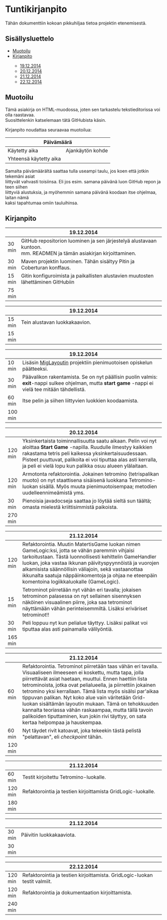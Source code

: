 <h1>Tuntikirjanpito</h1>

Tähän dokumenttiin kokoan pikkuhiljaa tietoa projektin etenemisestä.

<h2>Sisällysluettelo</h2>

<ul>
  <li><a href="#muotoilu">Muotoilu</a></li>
  <li><a href="#kirjanpito">Kirjanpito</a></li>
  <ul>
    <li><a href="#19.12.2014">19.12.2014</a></li>
    <li><a href="#20.12.2014">20.12.2014</a></li>
    <li><a href="#21.12.2014">21.12.2014</a></li>
    <li><a href="#22.12.2014">22.12.2014</a></li>
  </ul>
</ul>

<h2>Muotoilu</h2>

Tämä asiakirja on HTML-muodossa, joten sen tarkastelu tekstieditorissa voi olla raastavaa.<br>
Suosittelenkin katselemaan tätä GitHubista käsin.
<p>
Kirjanpito noudattaa seuraavaa muotoilua:
<p>
<table>
  <thead>
    <tr><th colspan="2">Päivämäärä</th></tr>
  </thead>
  <tbody>
    <tr>
      <td>Käytetty aika</td>
      <td>Ajankäytön kohde</td>
    </tr>
    <tr>
      <td>Yhteensä käytetty aika</td>
    </tr>
  </tbody>
</table>

Samalta päivämäärältä saattaa tulla useampi taulu, jos koen että jotkin tekemäni asiat<br>
liittyvät vahvasti toisiinsa. Eli jos esim. samana päivänä luon GitHub repon ja teen siihen<br>
liittyviä alustuksia, ja myöhemmin samana päivänä koodaan itse ohjelmaa, laitan nämä<br>
kaksi tapahtumaa omiin tauluihinsa.

<h2>Kirjanpito</h2>

<table id="19.12.2014">
  <thead>
    <tr>
      <th colspan="2">19.12.2014</th>
    </tr>
  </thead>
  <tbody>
    <tr>
      <td>30 min</td>
      <td width="600px">
        GitHub repositorion luominen ja sen järjestelyä alustavaan kuntoon.<br>
        mm. READMEN ja tämän asiakirjan kirjoittaminen.
      </td>
    </tr>
    <tr>
      <td>30 min</td>
      <td>Maven projektin luominen. Tähän sisältyy Pitin ja Coberturan konffaus.</td>
    </tr>
    <tr>
      <td>15 min</td>
      <td>Gitin konfiguroimista ja paikallisten alustavien muutosten lähettäminen GitHubiin</td>
    </tr>
    <tr>
      <td>75 min</td>
    </tr>
  </tbody>
</table>

<table>
  <thead>
    <tr><th colspan="2">19.12.2014</th></tr>
  </thead>
  <tbody>
    <tr>
      <td>15 min</td>
      <td width="600px">Tein alustavan luokkakaavion.</td>
    </tr>
    <tr>
      <td>15 min</td>
    </tr>
  </tbody>
</table>

<table>
  <thead>
    <tr><th colspan="2">19.12.2014</th></tr>
  </thead>
  <tbody>
    <tr>
      <td>10 min</td>
      <td width="600px">
        Lisäsin <a href="http://www.miglayout.com/" target="_blank">MigLayoutin</a> projektiin
        pienimuotoisen opiskelun päätteeksi.
      </td>
    </tr>
    <tr>
      <td>30 min</td>
      <td width="600px">
        Päävalikon rakentamista. Se on nyt päällisin puolin valmis:
        <b>exit</b>-nappi sulkee ohjelman, mutta <b>start game</b> -nappi ei vielä tee mitään tähdellistä.
      </td>
    </tr>
    <tr>
      <td>60 min</td>
      <td width="600px">
        Itse pelin ja siihen liittyvien luokkien koodaamista.
      </td>
    </tr>
    <tr>
      <td>100 min</td>
    </tr>
  </tbody>
</table>

<table id="20.12.2014">
  <thead>
    <tr>
      <th colspan="2">20.12.2014</th>
    </tr>
  </thead>
  <tbody>
    <tr>
      <td>120 min</td>
      <td width="600px">
        Yksinkertaista toiminnallisuutta saatu aikaan. Pelin voi nyt aloittaa <b>Start Game</b> -napilla.
        Ruudulle ilmestyy kaikkien rakastama tetris peli kaikessa yksinkertaisuudessaan. Pisteet puuttuvat,
        palikoita ei voi tiputtaa alas asti kerralla, ja peli ei vielä lopu kun palikka osuu alueen ylälaitaan.
      </td>
    </tr>
    <tr>
      <td>120 min</td>
      <td width="600px">
        Armotonta refaktorointia. Jokainen tetromino (tetrispalikan muoto) on nyt staattisena sisäisenä luokkana
        Tetromino-luokan sisällä. Myös muuta pienimuotoisempaa; metodien uudelleennimeämistä yms.
      </td>
    </tr>
    <tr>
      <td>30 min</td>
      <td width="600px">
        Pienoisia javadocseja saattaa jo löytää sieltä sun täältä; omasta mielestä kriittisimmistä paikoista.
      </td>
    </tr>
    <tr>
      <td>270 min</td>
    </tr>
  </tbody>
</table>

<table id="21.12.2014">
  <thead>
    <tr>
      <th colspan="2">21.12.2014</th>
    </tr>
  </thead>
  <tbody>
    <tr>
      <td>120 min</td>
      <td width="600px">
        Refaktorointia. Muutin MatertisGame luokan nimen GameLogic:ksi, jotta se vähän paremmin vihjaisi tarkoitustaan.
        Tästä luonnollisesti kehittelin GameHandler luokan, joka vastaa ikkunan päivityspyynnöistä ja vuorojen
        alkamisista säännöllisin väliajoin, sekä vastaanottaa ikkunalta saatuja näppäinkomentoja ja ohjaa ne eteenpäin 
        komentoina logiikkaluokalle (GameLogic).
      </td>
    </tr>
    <tr>
      <td>15 min</td>
      <td width="600px">
        Tetrominot piirretään nyt vähän eri tavalla; jokaisen tetrominon palasessa on nyt sellainen sisennyksen näköinen
        visuaalinen piirre, joka saa tetrominot näyttämään vähän perinteisemmiltä. Lisäksi eriväriset tetrominot!!
      </td>
    </tr>
    <tr>
      <td>30 min</td>
      <td width="600px">
        Peli loppuu nyt kun pelialue täyttyy. Lisäksi palikat voi tiputtaa alas asti painamalla välilyöntiä.
      </td>
    </tr>
    <tr>
      <td>165 min</td>
    </tr>
  </tbody>
</table>

<table>
  <thead>
    <tr>
      <th colspan="2">21.12.2014</th>
    </tr>
  </thead>
  <tbody>
    <tr>
      <td>60 min</td>
      <td width="600px">
        Refaktorointia. Tetrominot piirretään taas vähän eri tavalla. Visuaaliseen ilmeeseen ei koskettu, mutta tapa,
        jolla piirrettävät asiat haetaan, muuttui. Ennen haettiin lista tetrominoista, jotka ovat pelialueella, ja
        piirrettiin jokainen tetromino yksi kerrallaan. Tämä lista myös sisälsi par'aikaa tippuvan palikan. Nyt koko
        alue vain väritetään Grid-luokan sisältämän layoutin mukaan. Tämä on tehokkuuden kannalta teoriassa vähän
        raskaampaa, mutta tällä tavoin palikoiden tiputtaminen, kun jokin rivi täyttyy, on sata kertaa helpompaa ja
        hauskempaa.
      </td>
    </tr>
    <tr>
      <td>60 min</td>
      <td width="600px">
        Nyt täydet rivit katoavat, joka tekeekin tästä pelistä "pelattavan", eli <i>checkpoint</i> tähän.
      </td>
    </tr>
    <tr>
      <td>120 min</td>
    </tr>
  </tbody>
</table>

<table>
  <thead>
    <tr>
      <th colspan="2">21.12.2014</th>
    </tr>
  </thead>
  <tbody>
    <tr>
      <td>60 min</td>
      <td width="600px">
        Testit kirjoitettu Tetromino-luokalle.
      </td>
    </tr>
    <tr>
      <td>120 min</td>
      <td width="600px">
        Refaktorointia ja testien kirjoittamista GridLogic-luokalle.
      </td>
    </tr>
    <tr>
      <td>180 min</td>
    </tr>
  </tbody>
</table>

<table>
  <thead>
    <tr>
      <th colspan="2">21.12.2014</th>
    </tr>
  </thead>
  <tbody>
    <tr>
      <td>30 min</td>
      <td width="600px">
        Päivitin luokkakaaviota.
      </td>
    </tr>
    <tr>
      <td>30 min</td>
    </tr>
  </tbody>
</table>


<table id="22.12.2014">
  <thead>
    <tr>
      <th colspan="2">22.12.2014</th>
    </tr>
  </thead>
  <tbody>
    <tr>
      <td>120 min</td>
      <td width="600px">
        Refaktorointia ja testien kirjoittamista. GridLogic-luokan testit valmiit.
      </td>
    </tr>
    <tr>
      <td>120 min</td>
      <td width="600px">
        Refaktorointia ja dokumentaation kirjoittamista.
      </td>
    </tr>
    <tr>
      <td>240 min</td>
    </tr>
  </tbody>
</table>
